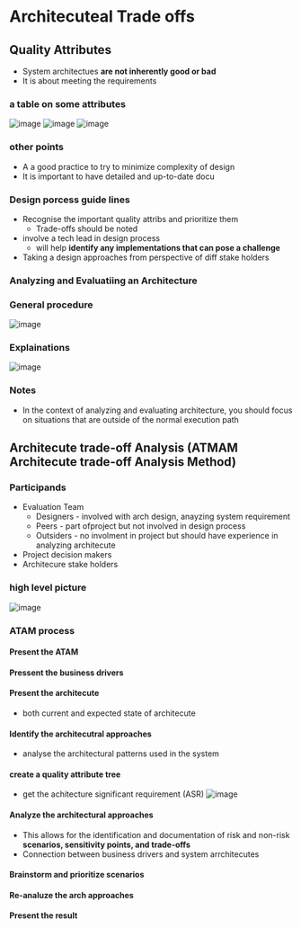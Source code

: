 
# Architecuteal Trade offs
## Quality Attributes
* System architectues **are not inherently good or bad**
* It is about meeting the requirements
### a table on some attributes
![image](https://github.com/ronitwilson/system-design/assets/9934360/d3277e0c-5f0f-4ee7-bdea-3a92135458c1)
![image](https://github.com/ronitwilson/system-design/assets/9934360/a6e398d9-6ab0-4705-822e-9511126677ad)
![image](https://github.com/ronitwilson/system-design/assets/9934360/97726100-8799-4db2-8c62-76454d590786)
### other points
* A a good practice to try to minimize complexity of design
* It is important to have detailed and up-to-date docu
### Design porcess guide lines
* Recognise the important quality attribs and prioritize them
    * Trade-offs should be noted
* involve a tech lead in design process
    * will help **identify any implementations that can pose a challenge**
* Taking a design approaches from perspective of diff stake holders

### Analyzing and Evaluatiing an Architecture
### General procedure
![image](https://github.com/ronitwilson/system-design/assets/9934360/6cba2457-8db6-491f-8389-8b6996bbcf49)


### Explainations
![image](https://github.com/ronitwilson/system-design/assets/9934360/ce711afb-84b4-469d-9b68-35e5c3c40243)

### Notes
* In the context of analyzing and evaluating architecture, you should focus on situations that are outside of the normal execution path

## Architecute trade-off Analysis (ATMAM Architecute trade-off Analysis Method)
### Participands
* Evaluation Team
    * Designers - involved with arch design, anayzing system requirement
    * Peers - part ofproject but not involved in design process
    * Outsiders - no involment in project but should have experience in analyzing architecute 
 * Project decision makers
 * Architecure stake holders
### high level picture
![image](https://github.com/ronitwilson/system-design/assets/9934360/f299c824-7d37-4e8a-a0ee-d156d8bdf5b8)

### ATAM process
#### Present the ATAM
#### Pressent the business drivers
#### Present the architecute
* both current and expected state of architecute
#### Identify the architecutral approaches
* analyse the architectural patterns used in the system
#### create a quality attribute tree
* get the achitecture significant requirement (ASR)
![image](https://github.com/ronitwilson/system-design/assets/9934360/9241387d-d2d0-4385-9950-ffaefd3367df)
#### Analyze the architectural approaches
* This allows for the identification and documentation of risk and non-risk **scenarios, sensitivity points, and trade-offs**
* Connection between business drivers and system arrchitecutes
#### Brainstorm and prioritize scenarios
#### Re-analuze the arch approaches
#### Present the result

